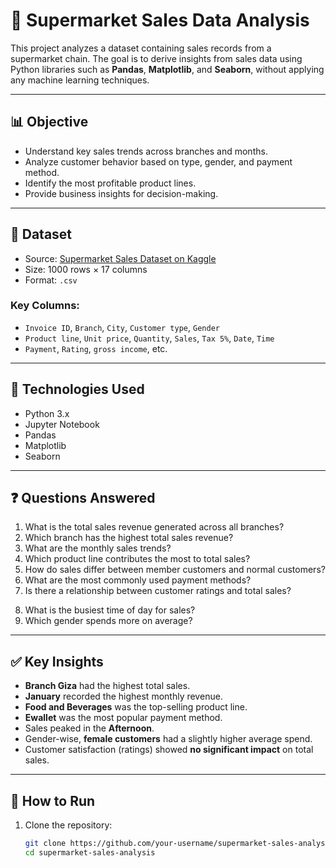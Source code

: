 # 🛒 Supermarket Sales Data Analysis

This project analyzes a dataset containing sales records from a supermarket chain. The goal is to derive insights from sales data using Python libraries such as **Pandas**, **Matplotlib**, and **Seaborn**, without applying any machine learning techniques.

---

## 📊 Objective

* Understand key sales trends across branches and months.
* Analyze customer behavior based on type, gender, and payment method.
* Identify the most profitable product lines.
* Provide business insights for decision-making.

---

## 📁 Dataset

* Source: [Supermarket Sales Dataset on Kaggle](https://www.kaggle.com/datasets/aungpyaeap/supermarket-sales)
* Size: 1000 rows × 17 columns
* Format: `.csv`

### Key Columns:

* `Invoice ID`, `Branch`, `City`, `Customer type`, `Gender`
* `Product line`, `Unit price`, `Quantity`, `Sales`, `Tax 5%`, `Date`, `Time`
* `Payment`, `Rating`, `gross income`, etc.

---

## 🧪 Technologies Used

* Python 3.x
* Jupyter Notebook
* Pandas
* Matplotlib
* Seaborn

---

## ❓ Questions Answered

1. What is the total sales revenue generated across all branches?
2. Which branch has the highest total sales revenue?
3. What are the monthly sales trends?
4. Which product line contributes the most to total sales?
5. How do sales differ between member customers and normal customers?
6. What are the most commonly used payment methods?
7. Is there a relationship between customer ratings and total sales?

8) What is the busiest time of day for sales?
9) Which gender spends more on average?

---

## ✅ Key Insights

* **Branch Giza** had the highest total sales.
* **January** recorded the highest monthly revenue.
* **Food and Beverages** was the top-selling product line.
* **Ewallet** was the most popular payment method.
* Sales peaked in the **Afternoon**.
* Gender-wise, **female customers** had a slightly higher average spend.
* Customer satisfaction (ratings) showed **no significant impact** on total sales.

---

## 📌 How to Run

1. Clone the repository:

   ```bash
   git clone https://github.com/your-username/supermarket-sales-analysis.git
   cd supermarket-sales-analysis
   ```
